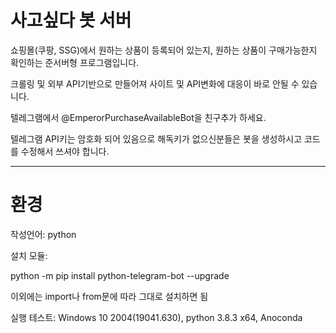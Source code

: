 # 사고싶다 봇 서버
쇼핑몰(쿠팡, SSG)에서 원하는 상품이 등록되어 있는지, 원하는 상품이 구매가능한지 확인하는 준서버형 프로그램입니다.

크롤링 및 외부 API기반으로 만들어져 사이트 및 API변화에 대응이 바로 안될 수 있습니다.

텔레그램에서 @EmperorPurchaseAvailableBot을 친구추가 하세요.

텔레그램 API키는 암호화 되어 있음으로 해독키가 없으신분들은 봇을 생성하시고 코드를 수정해서 쓰셔야 합니다.

---
# 환경
작성언어: python

설치 모듈: 

python -m pip install python-telegram-bot --upgrade

이외에는 import나 from문에 따라 그대로 설치하면 됨


실행 테스트: Windows 10 2004(19041.630), python 3.8.3 x64, Anoconda
